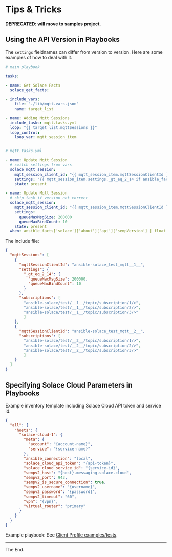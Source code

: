 # Tips & Tricks

**DEPRECATED: will move to samples project.**

## Using the API Version in Playbooks

The `settings` fieldnames can differ from version to version.
Here are some examples of how to deal with it.

````yaml
# main playbook

tasks:

- name: Get Solace Facts
  solace_get_facts:

- include_vars:
    file: "./lib/mqtt.vars.json"
    name: target_list

- name: Adding Mqtt Sessions
  include_tasks: mqtt.tasks.yml
  loop: "{{ target_list.mqttSessions }}"
  loop_control:
    loop_var: mqtt_session_item
````

````yaml

# mqtt.tasks.yml

- name: Update Mqtt Session
  # switch settings from vars
  solace_mqtt_session:
    mqtt_session_client_id: "{{ mqtt_session_item.mqttSessionClientId }}"
    settings: "{{ mqtt_session_item.settings._gt_eq_2_14 if ansible_facts.solace.about.api.sempVersion | float >= 2.14 else omit }}"
    state: present

- name: Update Mqtt Session
  # skip task if version not correct
  solace_mqtt_session:
    mqtt_session_client_id: "{{ mqtt_session_item.mqttSessionClientId }}"
    settings:
      queueMaxMsgSize: 200000
      queueMaxBindCount: 10
    state: present
  when: ansible_facts['solace']['about']['api']['sempVersion'] | float >= 2.14

````

The include file:

````json
{
  "mqttSessions": [
    {
      "mqttSessionClientId": "ansible-solace_test_mqtt__1__",
      "settings": {
        "_gt_eq_2_14": {
          "queueMaxMsgSize": 200000,
          "queueMaxBindCount": 10
        }
      },
      "subscriptions": [
        "ansible-solace/test/__1__/topic/subscription/1/>",
        "ansible-solace/test/__1__/topic/subscription/2/>",
        "ansible-solace/test/__1__/topic/subscription/3/>"
        ]
    },
    {
      "mqttSessionClientId": "ansible-solace_test_mqtt__2__",
      "subscriptions": [
        "ansible-solace/test/__2__/topic/subscription/1/>",
        "ansible-solace/test/__2__/topic/subscription/2/>",
        "ansible-solace/test/__2__/topic/subscription/3/>"
        ]
    }
  ]
}

````

## Specifying Solace Cloud Parameters in Playbooks

Example inventory template including Solace Cloud API token and service id:

````json
{
  "all": {
    "hosts": {
      "solace-cloud-1": {
        "meta": {
          "account": "{account-name}",
          "service": "{service-name}"
        },
        "ansible_connection": "local",
        "solace_cloud_api_token": "{api-token}",
        "solace_cloud_service_id": "{service-id}",
        "sempv2_host": "{host}.messaging.solace.cloud",
        "sempv2_port": 943,
        "sempv2_is_secure_connection": true,
        "sempv2_username": "{username}",
        "sempv2_password": "{password}",
        "sempv2_timeout": "60",
        "vpn": "{vpn}",
        "virtual_router": "primary"
      }
    }
  }
}

````

Example playbook:
See [Client Profile examples/tests](test-test/solace_get_client_profiles/playbook.yml).

---
The End.
